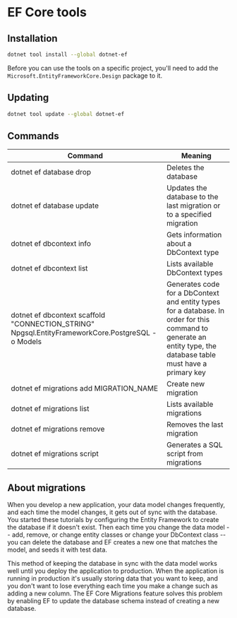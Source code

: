 # EF Core tools

## Installation

```zsh
dotnet tool install --global dotnet-ef
```

Before you can use the tools on a specific project, you'll need to add the `Microsoft.EntityFrameworkCore.Design` package to it.

## Updating

```zsh
dotnet tool update --global dotnet-ef
```

## Commands

| Command                                                                                          | Meaning                                                                                                                                                          |
| ------------------------------------------------------------------------------------------------ | ---------------------------------------------------------------------------------------------------------------------------------------------------------------- |
| dotnet ef database drop                                                                          | Deletes the database                                                                                                                                             |
| dotnet ef database update                                                                        | Updates the database to the last migration or to a specified migration                                                                                           |
| dotnet ef dbcontext info                                                                         | Gets information about a DbContext type                                                                                                                          |
| dotnet ef dbcontext list                                                                         | Lists available DbContext types                                                                                                                                  |
| dotnet ef dbcontext scaffold "CONNECTION_STRING" Npgsql.EntityFrameworkCore.PostgreSQL -o Models | Generates code for a DbContext and entity types for a database. In order for this command to generate an entity type, the database table must have a primary key |
| dotnet ef migrations add MIGRATION_NAME                                                          | Create new migration                                                                                                                                             |
| dotnet ef migrations list                                                                        | Lists available migrations                                                                                                                                       |
| dotnet ef migrations remove                                                                      | Removes the last migration                                                                                                                                       |
| dotnet ef migrations script                                                                      | Generates a SQL script from migrations                                                                                                                           |

## About migrations

When you develop a new application, your data model changes frequently, and each time the model changes, it gets out of sync with the database. You started these tutorials by configuring the Entity Framework to create the database if it doesn't exist. Then each time you change the data model -- add, remove, or change entity classes or change your DbContext class -- you can delete the database and EF creates a new one that matches the model, and seeds it with test data.

This method of keeping the database in sync with the data model works well until you deploy the application to production. When the application is running in production it's usually storing data that you want to keep, and you don't want to lose everything each time you make a change such as adding a new column. The EF Core Migrations feature solves this problem by enabling EF to update the database schema instead of creating a new database.
